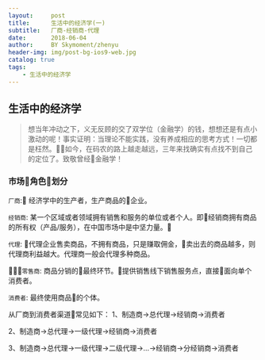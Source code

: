 ```yaml
---
layout:     post
title:      生活中的经济学(一)
subtitle:   厂商-经销商-代理
date:       2018-06-04
author:     BY Skymoment/zhenyu
header-img: img/post-bg-ios9-web.jpg
catalog: true
tags:
    - 生活中的经济学
---
```


## 生活中的经济学
  >想当年冲动之下，义无反顾的交了双学位（金融学）的钱，想想还是有点小激动的呢！事实证明：当理论不能实践，没有养成相应的思考方式！一切都是枉然。如今，在码农的路上越走越远，三年来找确实有点找不到自己的定位了。致敬曾经金融学！

### 市场角色划分
`厂商`: 经济学中的生产者，生产商品的企业。

`经销商`: 某一个区域或者领域拥有销售和服务的单位或者个人。即经销商拥有商品的所有权（产品/服务），在中国市场中是中坚力量。

`代理`: 代理企业售卖商品，不拥有商品，只是赚取佣金，卖出去的商品越多，则代理商利益越大。代理商一般会代理多种商品。

`零售商`: 商品分销的最终环节。提供销售线下销售服务点，直接面向单个消费者。

`消费者`: 最终使用商品的个体。

从厂商到消费者渠道常见如下：
1、制造商→总代理→经销商→消费者

2、制造商→总代理→一级代理→经销商→消费者

3、制造商→总代理→一级代理→二级代理→…→经销商→分经销商→消费者

